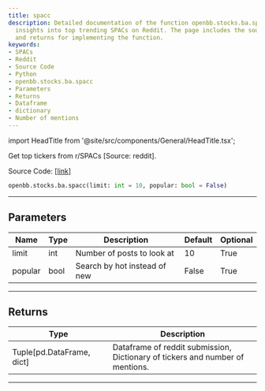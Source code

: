 ```yaml
---
title: spacc
description: Detailed documentation of the function openbb.stocks.ba.spacc, providing
  insights into top trending SPACs on Reddit. The page includes the source code, parameters,
  and returns for implementing the function.
keywords:
- SPACs
- Reddit
- Source Code
- Python
- openbb.stocks.ba.spacc
- Parameters
- Returns
- Dataframe
- dictionary
- Number of mentions
---
```


import HeadTitle from '@site/src/components/General/HeadTitle.tsx';

<HeadTitle title="stocks.ba.spacc - Reference | OpenBB SDK Docs" />

Get top tickers from r/SPACs [Source: reddit].

Source Code: [[link](https://github.com/OpenBB-finance/OpenBBTerminal/tree/main/openbb_terminal/common/behavioural_analysis/reddit_model.py#L317)]

```python
openbb.stocks.ba.spacc(limit: int = 10, popular: bool = False)
```

---

## Parameters

| Name | Type | Description | Default | Optional |
| ---- | ---- | ----------- | ------- | -------- |
| limit | int | Number of posts to look at | 10 | True |
| popular | bool | Search by hot instead of new | False | True |


---

## Returns

| Type | Description |
| ---- | ----------- |
| Tuple[pd.DataFrame, dict] | Dataframe of reddit submission,<br/>Dictionary of tickers and number of mentions. |
---
